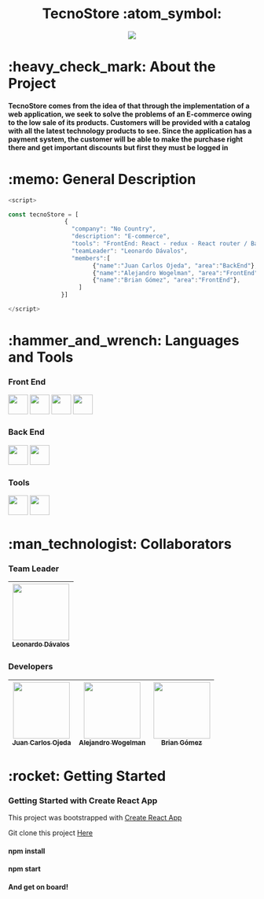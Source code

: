 <h1 align="center">TecnoStore :atom_symbol:</h1>
<p align="center">
<img src="https://user-images.githubusercontent.com/72633519/188296362-3c4a84d9-90ed-4cb8-aced-d1b6b627e090.png"/>
</p>

<h1>:heavy_check_mark: About the Project</h1>
<h4>TecnoStore comes from the idea of that through the implementation of a web application, we seek to solve the problems of an E-commerce owing to the low sale of its products. Customers will be provided with a catalog with all the latest technology products to see. Since the application has a payment system, the customer will be able to make the purchase right there and get important discounts but first they must be logged in</h4>


<h1>:memo: General Description</h1>

```js
<script>
```  
```js
const tecnoStore = [
                {
                  "company": "No Country",
                  "description": "E-commerce",
                  "tools": "FrontEnd: React - redux - React router / BackEnd: Java - spring-boot",
                  "teamLeader": "Leonardo Dávalos",
                  "members":[
                        {"name":"Juan Carlos Ojeda", "area":"BackEnd"},
                        {"name":"Alejandro Wogelman", "area":"FrontEnd"},
                        {"name":"Brian Gómez", "area":"FrontEnd"},
                    ]
               }]
   ```
  ```js
 </script>
 ```
 
 <h1>:hammer_and_wrench: Languages and Tools</h1>
 <h3>Front End</h4>
 <div>
   <img src="https://user-images.githubusercontent.com/72633519/188297424-d455a87b-6f8d-4b16-8638-6f5381eec8a7.png" width=40>
   <img src="https://user-images.githubusercontent.com/72633519/188297421-e8f0d859-9cb3-4baa-ba53-1d8dd869b88a.png" width=40>
   <img src="https://user-images.githubusercontent.com/72633519/188297595-721021cf-686b-4e0b-af3f-c5aad2ea5ce1.png" width=40>
   <img src="https://user-images.githubusercontent.com/72633519/188297675-415e5bda-9765-4631-9c41-fba8ac756a8d.png" width=40>
 </div>
 <h3>Back End</h4>
 <div>
   <img src="https://user-images.githubusercontent.com/72633519/188297762-a8b10ad1-38bb-4d06-bf5d-e9af1cbb1e8a.png" width=40>
   <img src="https://user-images.githubusercontent.com/72633519/188297935-d5aedb34-a351-4759-a448-fe41d6b7c9fc.png" width=40>
 </div>
  <h3>Tools</h4>
  <div>
   <img src="https://user-images.githubusercontent.com/72633519/188324844-520ebd22-297c-4648-b2fa-afffed1f9eee.png" width=40>
   <img src="https://user-images.githubusercontent.com/72633519/188324862-f5f3031a-657a-4fd9-a089-ce96f1a5e5a9.png" width=40>
 </div>

 <h1>:man_technologist: Collaborators</h1>
 
 <h3>Team Leader</h4>

| [<img src="https://avatars.githubusercontent.com/u/83665120?v=4" width=115><br><sub>Leonardo Dávalos</sub>](https://github.com/davaloslm) | 
 | :---: |

 <h3>Developers</h3>

| [<img src="https://avatars.githubusercontent.com/u/69003838?v=4" width=115><br><sub>Juan Carlos Ojeda</sub>](https://github.com/ojedajuanc) | [<img src="https://avatars.githubusercontent.com/u/73550938?v=4" width=115><br><sub>Alejandro Wogelman</sub>](https://github.com/AlejandroWogelman) | [<img src="https://avatars.githubusercontent.com/u/72633519?v=4" width=115><br><sub>Brian Gómez</sub>](https://github.com/Briantahiel) | 
| :---: | :---: | :---: |

<h1>:rocket: Getting Started</h1>

<h3>Getting Started with Create React App</h3>

This project was bootstrapped with [Create React App](https://github.com/facebook/create-react-app)

Git clone this project <a href="https://github.com/No-Country/c6-22.git">Here</a>

<h4>npm install</h4>
<h4>npm start</h4>

<h4>And get on board!</h4>
